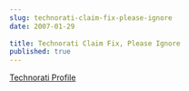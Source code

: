 ```yaml
---
slug: technorati-claim-fix-please-ignore
date: 2007-01-29
 
title: Technorati Claim Fix, Please Ignore
published: true
---
```

<a href="http://www.technorati.com/claim/cdc7wjqxj" rel="me">Technorati Profile</a><div class="blogger-post-footer"><img class="posterous_download_image" src="https://blogger.googleusercontent.com/tracker/8109338-7560517631607266533?l=www.kinlan.co.uk%2Findex.html" height="1" alt="" width="1" /></div>

